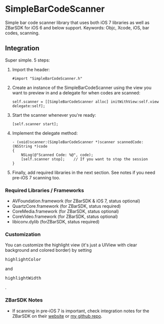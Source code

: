 SimpleBarCodeScanner
====================

Simple bar code scanner library that uses both iOS 7 libraries as well as ZBarSDK for iOS 6 and below support. Keywords: Objc, Xcode, iOS, bar codes, scanning.

## Integration
Super simple. 5 steps:

 1. Import the header:

		#import "SimpleBarCodeScanner.h"

 2. Create an instance of the SimpleBarCodeScanner using the view you want to
   preview in and a delegate for when codes are scanned:

		self.scanner = [[SimpleBarCodeScanner alloc] initWithView:self.view delegate:self];

 3. Start the scanner whenever you're ready:

		[self.scanner start];

 4. Implement the delegate method:

		- (void)scanner:(SimpleBarCodeScanner *)scanner scannedCode:(NSString *)code
		{
			NSLog(@"Scanned Code: %@", code);
			[self.scanner stop];	// If you want to stop the session
		}

 5. Finally, add required libraries in the next section. See notes if you need
   pre-iOS 7 scanning too.

### Required Libraries / Frameworks
 - AVFoundation.framework (for ZBarSDK & iOS 7, status optional)
 - QuartzCore.framework (for ZBarSDK, status required)
 - CoreMedia.framework (for ZBarSDK, status optional)
 - CoreVideo.framework (for ZBarSDK, status optional)
 - libiconv.dylib (forZBarSDK, status required)

### Customization
You can customize the highlight view (it's just a UIView with clear background
and colored border) by setting <pre>highlightColor</pre> and
<pre>highlightWidth</pre>.

### ZBarSDK Notes
 - If scanning in pre-iOS 7 is important, check integration notes for the ZBarSDK 
 on their [website](http://zbar.sourceforge.net/iphone/sdkdoc/install.html) 
 or [my github repo](https://github.com/carlinyuen/ZBarSDKarmv7s).




